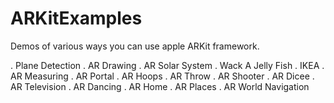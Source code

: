 # ARKitExamples
Demos of various ways you can use apple ARKit framework.

. Plane Detection
. AR Drawing
. AR Solar System
. Wack A Jelly Fish
. IKEA
. AR Measuring
. AR Portal
. AR Hoops
. AR Throw
. AR Shooter
. AR Dicee
. AR Television
. AR Dancing
. AR Home
. AR Places
. AR World Navigation
